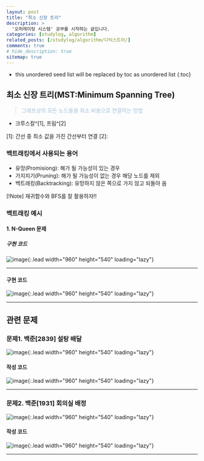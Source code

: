 ```yaml
---
layout: post
title: "최소 신장 트리"
description: >
  '오퍼레이팅 시스템' 공부를 시작하는 글입니다.
categories: [studylog, algorithm]
related_posts: [/studylog/algorithm/다익스트라/]
comments: true
# hide_description: true
sitemap: true
---
```


* this unordered seed list will be replaced by toc as unordered list 
{:toc}

## 최소 신장 트리(MST:Minimum Spanning Tree)
> <font color="#A3C1DA">그래프상의 모든 노드들을 최소 비용으로 연결하는 방법</font>
- 크루스칼^[1], 프림^[2]

[1]: 간선 중 최소 값을 가진 간선부터 연결
[2]: 

### 백트래킹에서 사용되는 용어
- 유망(Promisiong): 해가 될 가능성이 있는 경우
- 가지치기(Pruning): 해가 될 가능성이 없는 경우 해당 노드를 제외
- 백트래킹(Backtracking): 유망하지 않은 쪽으로 가지 않고 되돌아 옴

[!Note] 재귀함수와 BFS를 잘 활용하자!!

### 백트래킹 예시
#### 1. N-Queen 문제
##### 구현 코드
![image](/assets/study/algorithm/greedy/greedyEx.png){:.lead width="960" height="540" loading="lazy"}
<hr>

#### 구현 코드
![image](/assets/study/algorithm/greedy/greedyEx.png){:.lead width="960" height="540" loading="lazy"}
<hr>

## 관련 문제
### 문제1. 백준[2839] 설탕 배달
![image](/assets/study/algorithm/greedy/bj2839a.png){:.lead width="960" height="540" loading="lazy"}

#### 작성 코드
![image](/assets/study/algorithm/greedy/bj2839b.png){:.lead width="960" height="540" loading="lazy"}
<hr>

### 문제2. 백준[1931] 회의실 배정
![image](/assets/study/algorithm/greedy/bj1931a.png){:.lead width="960" height="540" loading="lazy"}

#### 작성 코드
![image](/assets/study/algorithm/greedy/bj1931b.png){:.lead width="960" height="540" loading="lazy"}
<hr>
